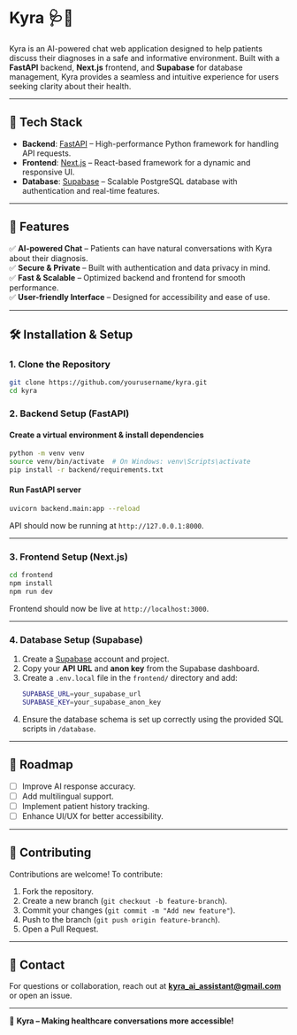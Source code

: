 # Kyra 🩺💬  

Kyra is an AI-powered chat web application designed to help patients discuss their diagnoses in a safe and informative environment. Built with a **FastAPI** backend, **Next.js** frontend, and **Supabase** for database management, Kyra provides a seamless and intuitive experience for users seeking clarity about their health.  

---

## 🚀 Tech Stack  

- **Backend**: [FastAPI](https://fastapi.tiangolo.com/) – High-performance Python framework for handling API requests.  
- **Frontend**: [Next.js](https://nextjs.org/) – React-based framework for a dynamic and responsive UI.  
- **Database**: [Supabase](https://supabase.com/) – Scalable PostgreSQL database with authentication and real-time features.  

---

## 🎯 Features  

✅ **AI-powered Chat** – Patients can have natural conversations with Kyra about their diagnosis.  
✅ **Secure & Private** – Built with authentication and data privacy in mind.  
✅ **Fast & Scalable** – Optimized backend and frontend for smooth performance.  
✅ **User-friendly Interface** – Designed for accessibility and ease of use.  

---

## 🛠️ Installation & Setup  

### **1. Clone the Repository**  
```sh
git clone https://github.com/yourusername/kyra.git
cd kyra
```

### **2. Backend Setup (FastAPI)**  
#### Create a virtual environment & install dependencies  
```sh
python -m venv venv
source venv/bin/activate  # On Windows: venv\Scripts\activate
pip install -r backend/requirements.txt
```

#### Run FastAPI server  
```sh
uvicorn backend.main:app --reload
```

API should now be running at `http://127.0.0.1:8000`.

---

### **3. Frontend Setup (Next.js)**  
```sh
cd frontend
npm install
npm run dev
```

Frontend should now be live at `http://localhost:3000`.

---

### **4. Database Setup (Supabase)**  
1. Create a [Supabase](https://supabase.com/) account and project.  
2. Copy your **API URL** and **anon key** from the Supabase dashboard.  
3. Create a `.env.local` file in the `frontend/` directory and add:  
   ```sh
   SUPABASE_URL=your_supabase_url
   SUPABASE_KEY=your_supabase_anon_key
   ```
4. Ensure the database schema is set up correctly using the provided SQL scripts in `/database`.

---

## 📌 Roadmap  

- [ ] Improve AI response accuracy.  
- [ ] Add multilingual support.  
- [ ] Implement patient history tracking.  
- [ ] Enhance UI/UX for better accessibility.  

---

## 🤝 Contributing  

Contributions are welcome! To contribute:  
1. Fork the repository.  
2. Create a new branch (`git checkout -b feature-branch`).  
3. Commit your changes (`git commit -m "Add new feature"`).  
4. Push to the branch (`git push origin feature-branch`).  
5. Open a Pull Request.  

---

## 📧 Contact  

For questions or collaboration, reach out at **kyra_ai_assistant@gmail.com** or open an issue.  

---

🚀 **Kyra – Making healthcare conversations more accessible!**
